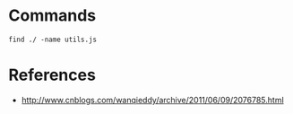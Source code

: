 # Commands

```
find ./ -name utils.js
```

# References

 - http://www.cnblogs.com/wanqieddy/archive/2011/06/09/2076785.html